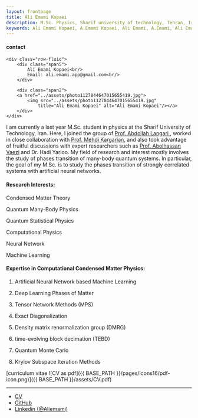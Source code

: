 ```yaml
---
layout: frontpage
title: Ali Emami Kopaei
description: M.Sc. Physics, Sharif university of technology, Tehran, Iran. 
keywords: Ali Emami Kopaei, A.Emami Kopaei, Ali Emami, A.Emami, Ali Emami Kopaei physics
---
```


<div class="container">
<h4><a name="contact"></a>contact</h4>

    <div class="row-fluid">
        <div class="span5">
            Ali Emami Kopaei<br/>
            Email: ali.emami.app@gmail.com<br/>
        </div>

        <div class="span2">
        <a href="../assets/photo1127844647015655419.jpg">
            <img src="../assets/photo1127844647015655419.jpg"
                title="Ali Emami Kopaei" alt="Ali Emami Kopaei"/></a>
        </div>
    </div>
</div>
    

 I am currently a last year M.Sc. student in physics at the Sharif University of Technology, Iran. Here, I joined the group of 
[Prof. Abdollah Langari ]("https://physics.sharif.ir/~web/abdolah-langary"), worked in close collaboration with [Prof. Mehdi Kargarian]("https://sharif.edu/~kargarian"), and also took advantage of fruitful discussions with expert researchers such as [Prof. Abolhassan Vaezi]("https://physics.sharif.ir/~web/seyyed-mir-abolhassan-vaezi") and Dr. Hadi Yarloo.
 My field of research and interest mostly involves the study of phases transition of many-body quantum systems. In particular, the goal of my M.Sc. is to study the phases transition of strongly correlated systems with artificial neural networks.


#### Research Interests:
 
Condensed Matter Theory

Quantum Many-Body Physics

Quantum Statistical Physics

Computational Physics

Neural Network

Machine Learning


#### Expertise in Computational Condensed Matter Physics:

1. Artificial Neural Network based Machine Learning

2. Deep Learning Phases of Matter

3. Tensor Network Methods (MPS)

4. Exact Diagonalization

5. Density matrix renormalization group (DMRG)

6. time-evolving block decimation (TEBD)

7. Quantum Monte Carlo

8. Krylov Subspace Iteration Methods



[curriculum vitae ![CV as pdf]({{ BASE_PATH }}/pages/icons16/pdf-icon.png)]({{ BASE_PATH }}/assets/CV.pdf)<br/>


---

<div class="navbar">
  <div class="navbar-inner">
      <ul class="nav">
          <li><a href="{{ BASE_PATH }}/assets/CV.pdf">CV</a></li>
          <li><a href="https://github.com/aliemami94">GitHub</a></li>
          <li><a href="https://www.linkedin.com/in/ali-e-7b5b25120/">Linkedin (@Aliemami)</a></li>
      </ul>
  </div>
</div>